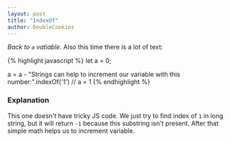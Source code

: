 ```yaml
---
layout: post
title: "IndexOf"
author: DoubleCookies
---
```

*Back to `a` vatiable*. Also this time there is a lot of text:

{% highlight javascript %}
let a = 0;

a = a - "Strings can help to increment our variable with this number:".indexOf('1') // a = 1
{% endhighlight %}

<!--more-->
### Explanation
This one doesn't have tricky JS code. We just try to find index of `1` in long string, but it will return `-1`
because this substring isn't present. After that simple math helps us to increment variable.